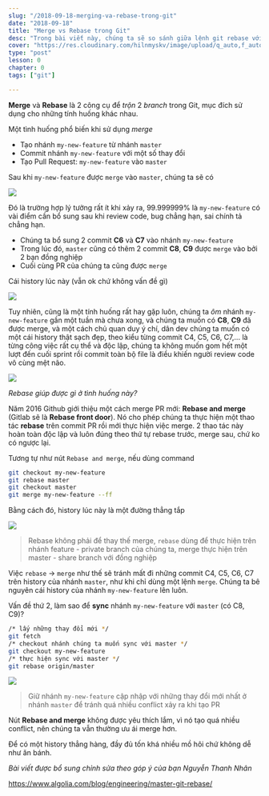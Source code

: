 ```yaml
---
slug: "/2018-09-18-merging-va-rebase-trong-git"
date: "2018-09-18"
title: "Merge vs Rebase trong Git"
desc: "Trong bài viết này, chúng ta sẽ so sánh giữa lệnh git rebase với git merge, những trường hợp ta có thể áp dụng rebase trong quá trình làm việc với git"
cover: "https://res.cloudinary.com/hilnmyskv/image/upload/q_auto,f_auto/v1624638022/Algolia_com_Blog_assets/Featured_images/engineering/master-git-rebase/qeawha3q6bhrfec1ohs3.png"
type: "post"
lesson: 0
chapter: 0
tags: ["git"]

---
```


**Merge** và **Rebase** là 2 công cụ để *trộn* 2 *branch* trong Git, mục đích sử dụng cho những tính huống khác nhau.

Một tình huống phổ biến khi sử dụng *merge*

- Tạo nhánh `my-new-feature` từ nhánh `master`
- Commit nhánh `my-new-feature` với một số thay đổi
- Tạo Pull Request: `my-new-feature` vào `master`

Sau khi `my-new-feature` được `merge` vào `master`, chúng ta sẽ có

![](https://blog-api.algolia.com/wp-content/uploads/2017/12/image5.png)

Đó là trường hợp lý tưởng rất ít khi xảy ra, 99.999999% là `my-new-feature` có vài điểm cần bổ sung sau khi review code, bug chẳng hạn, sai chính tả chẳng hạn.

- Chúng ta bổ sung 2 commit **C6** và **C7** vào nhánh `my-new-feature`
- Trong lúc đó, `master` cũng có thêm 2 commit **C8**, **C9** được `merge` vào bởi 2 bạn đồng nghiệp
- Cuối cùng PR của chúng ta cũng được `merge`

Cái history lúc này (vẫn ok chứ không vấn đề gì)

![](https://blog-api.algolia.com/wp-content/uploads/2017/12/image3-720x158.png)

Tuy nhiên, cũng là một tính huống rất hay gặp luôn, chúng ta *ôm* nhánh `my-new-feature` gần một tuần mà chưa xong, và chúng ta muốn có **C8**, **C9** đã được merge, và một cách chủ quan duy ý chí, dân dev chúng ta muốn có một cái history thật sạch đẹp, theo kiểu từng commit C4, C5, C6, C7,... là từng công việc rất cụ thể và độc lập, chúng ta không muốn gom hết một lượt đến cuối sprint rồi commit toàn bộ file là điều khiến người review code vô cùng mệt não.

![](https://blog-api.algolia.com/wp-content/uploads/2017/12/image2-720x239.png)

*Rebase giúp được gì ở tình huống này?*

Năm 2016 Github giới thiệu một cách merge PR mới: **Rebase and merge** (Gitlab sẽ là **Rebase front door**). Nó cho phép chúng ta thực hiện một thao tác **rebase** trên commit PR rồi mới thực hiện việc merge. 2 thao tác này hoàn toàn độc lập và luôn đúng theo thứ tự rebase trước, merge sau, chứ ko có ngược lại.

Tương tự như nút `Rebase and merge`, nếu dùng command

```bash
git checkout my-new-feature
git rebase master
git checkout master
git merge my-new-feature --ff
```

Bằng cách đó, history lúc này là một đường thẳng tắp

![](https://blog-api.algolia.com/wp-content/uploads/2017/12/image4-720x136.png)

> Rebase không phải để thay thế merge, `rebase` dùng để thực hiện trên nhánh feature - private branch của chúng ta, merge thực hiện trên master - share branch với đồng nghiệp

Việc `rebase` -> `merge` như thế sẽ tránh mất đi những commit C4, C5, C6, C7 trên history của nhánh `master`, như khi chỉ dùng một lệnh `merge`. Chúng ta bê nguyên cái history của nhánh `my-new-feature` lên luôn.

Vấn đề thứ 2, làm sao để **sync** nhánh `my-new-feature` với `master` (có C8, C9)?

```bash
/* lấy những thay đổi mới */
git fetch
/* checkout nhánh chúng ta muốn sync với master */
git checkout my-new-feature
/* thực hiện sync với master */
git rebase origin/master
```

![](https://blog-api.algolia.com/wp-content/uploads/2017/12/image1.png)

> Giữ nhánh `my-new-feature` cập nhập với những thay đổi mới nhất ở nhánh `master` để tránh quá nhiều conflict xảy ra khi tạo PR

Nút **Rebase and merge** không được yêu thích lắm, vì nó tạo quá nhiều conflict, nên chúng ta vẫn thường ưu ái merge hơn.

Để có một history thẳng hàng, đầy đủ tốn khá nhiều mồ hôi chứ không dễ như ăn bánh.

*Bài viết được bổ sung chỉnh sửa theo góp ý của bạn Nguyễn Thanh Nhân*

https://www.algolia.com/blog/engineering/master-git-rebase/